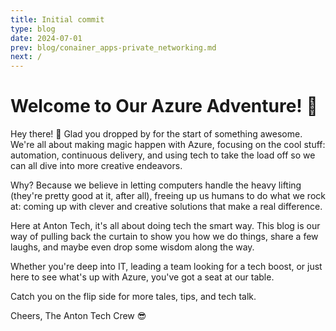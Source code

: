```yaml
---
title: Initial commit
type: blog
date: 2024-07-01
prev: blog/conainer_apps-private_networking.md
next: /
---
```


# Welcome to Our Azure Adventure! 🚀

Hey there! 👋 Glad you dropped by for the start of something awesome. We're all about making magic happen with Azure, focusing on the cool stuff: automation, continuous delivery, and using tech to take the load off so we can all dive into more creative endeavors.

Why? Because we believe in letting computers handle the heavy lifting (they're pretty good at it, after all), freeing up us humans to do what we rock at: coming up with clever and creative solutions that make a real difference.

Here at Anton Tech, it's all about doing tech the smart way. This blog is our way of pulling back the curtain to show you how we do things, share a few laughs, and maybe even drop some wisdom along the way.

Whether you're deep into IT, leading a team looking for a tech boost, or just here to see what's up with Azure, you've got a seat at our table.

Catch you on the flip side for more tales, tips, and tech talk.

Cheers,
The Anton Tech Crew 😎
